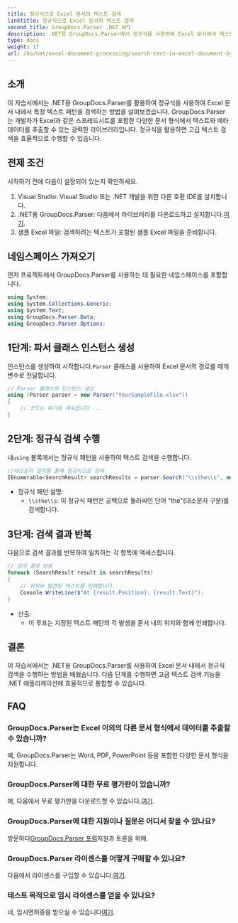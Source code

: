 ```yaml
---
title: 정규식으로 Excel 문서의 텍스트 검색
linktitle: 정규식으로 Excel 문서의 텍스트 검색
second_title: GroupDocs.Parser .NET API
description: .NET용 GroupDocs.Parser에서 정규식을 사용하여 Excel 문서에서 텍스트를 검색하는 방법을 알아보세요. 고급 텍스트 검색을 효율적으로 수행합니다.
type: docs
weight: 17
url: /ko/net/excel-document-processing/search-text-in-excel-document-by-regular-expression/
---
```

## 소개
이 자습서에서는 .NET용 GroupDocs.Parser를 활용하여 정규식을 사용하여 Excel 문서 내에서 특정 텍스트 패턴을 검색하는 방법을 살펴보겠습니다. GroupDocs.Parser는 개발자가 Excel과 같은 스프레드시트를 포함한 다양한 문서 형식에서 텍스트와 메타데이터를 추출할 수 있는 강력한 라이브러리입니다. 정규식을 활용하면 고급 텍스트 검색을 효율적으로 수행할 수 있습니다.
## 전제 조건
시작하기 전에 다음이 설정되어 있는지 확인하세요.
1. Visual Studio: Visual Studio 또는 .NET 개발을 위한 다른 호환 IDE를 설치합니다.
2.  .NET용 GroupDocs.Parser: 다음에서 라이브러리를 다운로드하고 설치합니다.[여기](https://releases.groupdocs.com/parser/net/).
3. 샘플 Excel 파일: 검색하려는 텍스트가 포함된 샘플 Excel 파일을 준비합니다.

## 네임스페이스 가져오기
먼저 프로젝트에서 GroupDocs.Parser를 사용하는 데 필요한 네임스페이스를 포함합니다.
```csharp
using System;
using System.Collections.Generic;
using System.Text;
using GroupDocs.Parser.Data;
using GroupDocs.Parser.Options;
```
## 1단계: 파서 클래스 인스턴스 생성
 인스턴스를 생성하여 시작합니다.`Parser` 클래스를 사용하여 Excel 문서의 경로를 매개변수로 전달합니다.
```csharp
// Parser 클래스의 인스턴스 생성
using (Parser parser = new Parser("YourSampleFile.xlsx"))
{
    // 코드는 여기에 계속됩니다 ...
}
```
## 2단계: 정규식 검색 수행
 내`using` 블록에서는 정규식 패턴을 사용하여 텍스트 검색을 수행합니다.
```csharp
//대소문자 일치를 통해 정규식으로 검색
IEnumerable<SearchResult> searchResults = parser.Search("\\sthe\\s", new SearchOptions(true, false, true));
```
- 정규식 패턴 설명:
  - `\\sthe\\s`: 이 정규식 패턴은 공백으로 둘러싸인 단어 "the"(대소문자 구분)를 검색합니다.
## 3단계: 검색 결과 반복
다음으로 검색 결과를 반복하여 일치하는 각 항목에 액세스합니다.
```csharp
// 검색 결과 반복
foreach (SearchResult result in searchResults)
{
    // 위치와 발견된 텍스트를 인쇄합니다.
    Console.WriteLine($"At {result.Position}: {result.Text}");
}
```
- 산출:
  - 이 루프는 지정된 텍스트 패턴의 각 발생을 문서 내의 위치와 함께 인쇄합니다.

## 결론
이 자습서에서는 .NET용 GroupDocs.Parser를 사용하여 Excel 문서 내에서 정규식 검색을 수행하는 방법을 배웠습니다. 다음 단계를 수행하면 고급 텍스트 검색 기능을 .NET 애플리케이션에 효율적으로 통합할 수 있습니다.

## FAQ
### GroupDocs.Parser는 Excel 이외의 다른 문서 형식에서 데이터를 추출할 수 있습니까?
예, GroupDocs.Parser는 Word, PDF, PowerPoint 등을 포함한 다양한 문서 형식을 지원합니다.
### GroupDocs.Parser에 대한 무료 평가판이 있습니까?
 예, 다음에서 무료 평가판을 다운로드할 수 있습니다.[여기](https://releases.groupdocs.com/).
### GroupDocs.Parser에 대한 지원이나 질문은 어디서 찾을 수 있나요?
 방문하다[GroupDocs.Parser 포럼](https://forum.groupdocs.com/c/parser/17)지원과 토론을 위해.
### GroupDocs.Parser 라이센스를 어떻게 구매할 수 있나요?
 다음에서 라이센스를 구입할 수 있습니다.[여기](https://purchase.groupdocs.com/buy).
### 테스트 목적으로 임시 라이센스를 얻을 수 있나요?
 네, 임시면허증을 받으실 수 있습니다[여기](https://purchase.groupdocs.com/temporary-license/).
